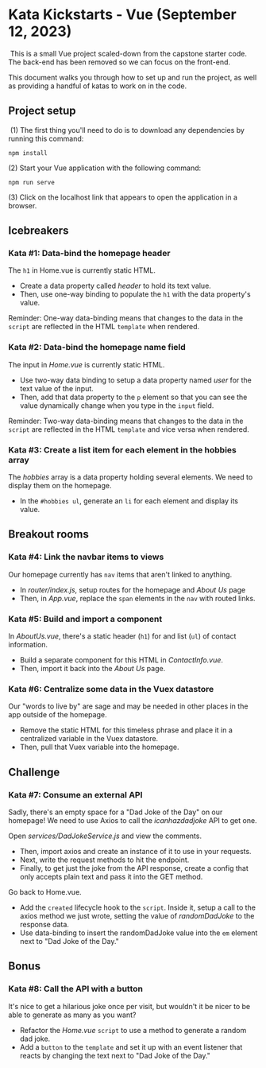 # Kata Kickstarts - Vue (September 12, 2023)
​
This is a small Vue project scaled-down from the capstone starter code. The back-end has been removed so we can focus on the front-end. 

This document walks you through how to set up and run the project, as well as providing a handful of katas to work on in the code.
​
## Project setup
​
(1) The first thing you'll need to do is to download any dependencies by running this command:
​
```
npm install
```

(2) Start your Vue application with the following command:
​
```
npm run serve
```

(3) Click on the localhost link that appears to open the application in a browser.

## Icebreakers

### Kata #1: Data-bind the homepage header

The ```h1``` in Home.vue is currently static HTML.

- Create a data property called *header* to hold its text value.
- Then, use one-way binding to populate the ```h1``` with the data property's value.

Reminder: One-way data-binding means that changes to the data in the ```script``` are reflected in the HTML ```template``` when rendered.

### Kata #2: Data-bind the homepage name field

The input in *Home.vue* is currently static HTML.

- Use two-way data binding to setup a data property named *user* for the text value of the input.
- Then, add that data property to the ```p``` element so that you can see the value dynamically change when you type in the ```input``` field.

Reminder: Two-way data-binding means that changes to the data in the ```script``` are reflected in the HTML ```template``` and vice versa when rendered.

### Kata #3: Create a list item for each element in the hobbies array

The *hobbies* array is a data property holding several elements. We need to display them on the homepage.

- In the ```#hobbies ul```, generate an ```li``` for each element and display its value.

## Breakout rooms

### Kata #4: Link the navbar items to views

Our homepage currently has ```nav``` items that aren't linked to anything.

- In *router/index.js*, setup routes for the homepage and *About Us* page
- Then, in *App.vue*, replace the ```span``` elements in the ```nav``` with routed links.

### Kata #5: Build and import a component

In *AboutUs.vue*, there's a static header (```h1```) for and list (```ul```) of contact information.

- Build a separate component for this HTML in *ContactInfo.vue*.
- Then, import it back into the *About Us* page.

### Kata #6: Centralize some data in the Vuex datastore

Our "words to live by" are sage and may be needed in other places in the app outside of the homepage.

- Remove the static HTML for this timeless phrase and place it in a centralized variable in the Vuex datastore.
- Then, pull that Vuex variable into the homepage.
​
## Challenge

### Kata #7: Consume an external API

Sadly, there's an empty space for a "Dad Joke of the Day" on our homepage! We need to use Axios to call the *icanhazdadjoke* API to get one.

Open *services/DadJokeService.js* and view the comments.
- Then, import axios and create an instance of it to use in your requests.
- Next, write the request methods to hit the endpoint.
- Finally, to get just the joke from the API response, create a config that only accepts plain text and pass it into the GET method.

Go back to Home.vue.
- Add the ```created``` lifecycle hook to the ```script```. Inside it, setup a call to the axios method we just wrote, setting the value of *randomDadJoke* to the response data.
- Use data-binding to insert the randomDadJoke value into the ```em``` element next to "Dad Joke of the Day."

## Bonus 

### Kata #8: Call the API with a button

It's nice to get a hilarious joke once per visit, but wouldn't it be nicer to be able to generate as many as you want?

- Refactor the *Home.vue* ```script``` to use a method to generate a random dad joke.
- Add a ```button``` to the ```template``` and set it up with an event listener that reacts by changing the text next to "Dad Joke of the Day."
